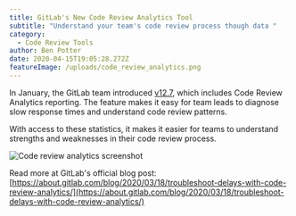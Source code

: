 ```yaml
---
title: GitLab's New Code Review Analytics Tool
subtitle: "Understand your team's code review process though data "
category:
  - Code Review Tools
author: Ben Potter
date: 2020-04-15T19:05:28.272Z
featureImage: /uploads/code_review_analytics.png
---
```

In January, the GitLab team introduced [v12.7](https://docs.gitlab.com/ee/user/analytics/code_review_analytics.html), which includes Code Review Analytics reporting. The feature makes it easy for team leads to diagnose slow response times and understand code review patterns.

With access to these statistics, it makes it easier for teams to understand strengths and weaknesses in their code review process.

![Code review analytics screenshot](/uploads/code_review_analytics_v12_8.png)

Read more at GitLab's official blog post: [https://about.gitlab.com/blog/2020/03/18/troubleshoot-delays-with-code-review-analytics/](https://about.gitlab.com/blog/2020/03/18/troubleshoot-delays-with-code-review-analytics/)
